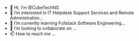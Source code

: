 - 👋 Hi, I’m @CubeTechNG
- 👀 I’m interested in IT Helpdesk Support Services and Remote Administration...
- 🌱 I’m currently learning Fullstack Software Engineering...
- 💞️ I’m looking to collaborate on ...
- 📫 How to reach me ...

<!---
CubeTechNG/CubeTechNG is a ✨ special ✨ repository because its `README.md` (this file) appears on your GitHub profile.
You can click the Preview link to take a look at your changes.
--->
